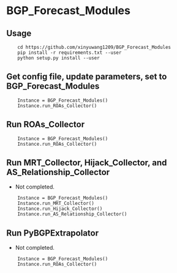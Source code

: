 # BGP_Forecast_Modules

## Usage
``` git clone https://github.com/xinyuwang1209/BGP_Forecast_Modules
    cd https://github.com/xinyuwang1209/BGP_Forecast_Modules
    pip install -r requirements.txt --user
    python setup.py install --user
```

## Get config file, update parameters, set to BGP_Forecast_Modules
``` from BGP_Forecast_Modules import *
    Instance = BGP_Forecast_Modules()
    Instance.run_ROAs_Collector()
```

## Run ROAs_Collector
``` from BGP_Forecast_Modules import *
    Instance = BGP_Forecast_Modules()
    Instance.run_ROAs_Collector()
```

## Run MRT_Collector, Hijack_Collector, and AS_Relationship_Collector
* Not completed.
``` from BGP_Forecast_Modules import *
    Instance = BGP_Forecast_Modules()
    Instance.run_MRT_Collector()
    Instance.run_Hijack_Collector()
    Instance.run_AS_Relationship_Collector()
```

## Run PyBGPExtrapolator
* Not completed.
``` from BGP_Forecast_Modules import *
    Instance = BGP_Forecast_Modules()
    Instance.run_ROAs_Collector()
```
